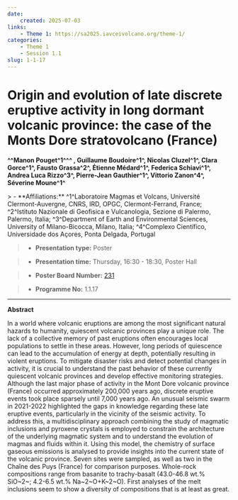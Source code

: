 ```yaml
---
date:
    created: 2025-07-03
links:
    - Theme 1: https://sa2025.iavceivolcano.org/theme-1/
categories:
    - Theme 1
    - Session 1.1
slug: 1-1-17
---
```


# Origin and evolution of late discrete eruptive activity in long dormant volcanic province: the case of the Monts Dore stratovolcano (France)

**^^Manon Pouget^1^^^ , Guillaume Boudoire^1^, Nicolas Cluzel^1^, Clara Gorce^1^, Fausto Grassa^2^, Étienne Médard^1^, Federica Schiavi^1^, Andrea Luca Rizzo^3^, Pierre-Jean Gauthier^1^, Vittorio Zanon^4^, Séverine Moune^1^**

<!-- more -->> - **Affiliations:** ^1^Laboratoire Magmas et Volcans, Université Clermont-Auvergne, CNRS, IRD, OPGC, Clermont-Ferrand, France; ^2^Istituto Nazionale di Geofisica e Vulcanologia, Sezione di Palermo, Palermo, Italia; ^3^Department of Earth and Environmental Sciences, University of Milano-Bicocca, Milano, Italia; ^4^Complexo Científico, Universidade dos Açores, Ponta Delgada, Portugal 

> - **Presentation type:** Poster

> - **Presentation time:** Thursday, 16:30 - 18:30, Poster Hall

> - **Poster Board Number:** [231](../../map_poster_boards.md#thursday)

> - **Programme No:** 1.1.17

--- 

**Abstract**

In a world where volcanic eruptions are among the most significant natural hazards to humanity, quiescent volcanic provinces play a unique role. The lack of a collective memory of past eruptions often encourages local populations to settle in these areas. However, long periods of quiescence can lead to the accumulation of energy at depth, potentially resulting in violent eruptions. To mitigate disaster risks and detect potential changes in activity, it is crucial to understand the past behavior of these currently quiescent volcanic provinces and develop effective monitoring strategies. Although the last major phase of activity in the Mont Dore volcanic province (France) occurred approximately 200,000 years ago, discrete eruptive events took place sparsely until 7,000 years ago. An unusual seismic swarm in 2021-2022 highlighted the gaps in knowledge regarding these late eruptive events, particularly in the vicinity of the seismic activity.
To address this, a multidisciplinary approach combining the study of magmatic inclusions and pyroxene crystals is employed to constrain the architecture of the underlying magmatic system and to understand the evolution of magmas and fluids within it. Using this model, the chemistry of surface gaseous emissions is analysed to provide insights into the current state of the volcanic province. Seven sites were sampled, as well as two in the Chaîne des Puys (France) for comparison purposes. Whole-rock compositions range from basanite to trachy-basalt (43.0-46.8 wt.% SiO~2~; 4.2-6.5 wt.% Na~2~O+K~2~O). First analyses of the melt inclusions seem to show a diversity of compositions that is at least as great.

